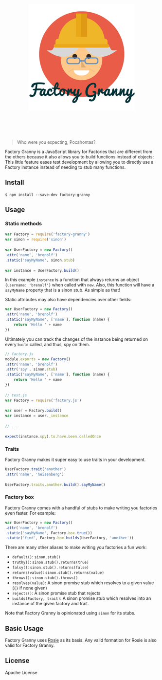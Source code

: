 <h1 align="center">
	<br>
	<img width="350" src="./logo.png" alt="Factory Granny">
	<br>
	<br>
	<br>
</h1>

> Who were you expecting, Pocahontas?

Factory Granny is a JavaScript library for Factories that are different from the others because it also allows you to build functions instead of objects; This little feature eases test development by allowing you to directly use a Factory instance instead of needing to stub many functions.

## Install
`$ npm install --save-dev factory-granny`

## Usage

### Static methods

```js
var Factory = require('factory-granny')
var sinon = require('sinon')

var UserFactory = new Factory()
.attr('name', 'brenolf')
.static('sayMyName', sinon.stub)

var instance = UserFactory.build()
```

In this example `instance` is a function that always returns an object `{username: 'brenolf'}` when called with `new`. Also, this function will have a `sayMyName` property that is a sinon stub. As simple as that!

Static attributes may also have dependencies over other fields:

```js
var UserFactory = new Factory()
.attr('name', 'brenolf')
.static('sayMyName', ['name'], function (name) {
	return 'Hello ' + name
})
```

Ultimately you can track the changes of the instance being returned on every `build` called, and thus, spy on them.

```js
// factory.js
module.exports = new Factory()
.attr('name', 'brenolf')
.attr('spy', sinon.stub)
.static('sayMyName', ['name'], function (name) {
	return 'Hello ' + name
})

// test.js
var Factory = require('factory.js')

var user = Factory.build()
var instance = user._instance

// ...

expect(instance.spy).to.have.been.calledOnce
```

### Traits

Factory Granny makes it super easy to use traits in your development.

```js
UserFactory.trait('another')
.attr('name', 'heisenberg')

UserFactory.traits.another.build().sayMyName()
```

### Factory box

Factory Granny comes with a handful of stubs to make writing you factories even faster. For example:

```js
var UserFactory = new Factory()
.attr('name', 'brenolf')
.static('sayMyName', Factory.box.true())
.static('find', Factory.box.builds(UserFactory, 'another'))
```

There are many other aliases to make writing you factories a fun work:

* `default()`: `sinon.stub()`
* `truthy()`: `sinon.stub().returns(true)`
* `falsy()`: `sinon.stub().returns(false)`
* `returns(value)`: `sinon.stub().returns(value)`
* `throws()`: `sinon.stub().throws()`
* `resolves(value)`: A sinon promise stub which resolves to a given value (`{}` if none given)
* `rejects()`: A sinon promise stub that rejects
* `builds(Factory, trait)`: A sinon promise stub which resolves into an instance of the given factory and trait.

Note that Factory Granny is opinionated using `sinon` for its stubs.

## Basic Usage

Factory Granny uses [Rosie](https://github.com/rosiejs/rosie) as its basis. Any valid formation for Rosie is also valid for Factory Granny.

## License

 Apache License
